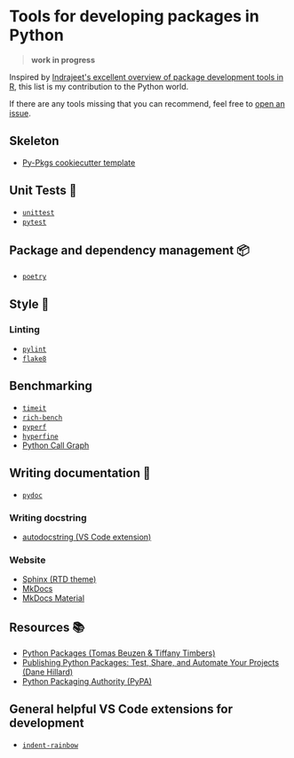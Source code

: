 # Tools for developing packages in Python 

> **work in progress**

Inspired by [Indrajeet's excellent overview of package development tools in R](https://github.com/IndrajeetPatil/awesome-r-pkgtools), this list is my contribution to the Python world.

If there are any tools missing that you can recommend, feel free to [open an issue](https://github.com/cosimameyer/awesome-python-package-tools/issues/new/choose).

## Skeleton 
- [Py-Pkgs cookiecutter template](https://github.com/py-pkgs/py-pkgs-cookiecutter)

## Unit Tests 🧪
- [`unittest`](https://docs.python.org/3/library/unittest.html)
- [`pytest`](https://docs.pytest.org)

## Package and dependency management 📦
- [`poetry`](https://python-poetry.org)

## Style 💅
### Linting
- [`pylint`](https://www.pylint.org/)
- [`flake8`](https://flake8.pycqa.org/)

## Benchmarking
- [`timeit`](https://docs.python.org/3/library/timeit.html)
- [`rich-bench`](https://github.com/tonybaloney/rich-bench)
- [`pyperf`](https://github.com/psf/pyperf)
- [`hyperfine`](https://github.com/sharkdp/hyperfine)
- [Python Call Graph](https://pycallgraph.readthedocs.io/en/master/)

## Writing documentation 📑
- [`pydoc`](https://docs.python.org/3/library/pydoc.html#module-pydoc)

### Writing docstring
- [autodocstring (VS Code extension)](https://marketplace.visualstudio.com/items?itemName=njpwerner.autodocstring)

### Website
- [Sphinx (RTD theme)](https://github.com/readthedocs/sphinx_rtd_theme)
- [MkDocs](https://mkdocs.readthedocs.io)
- [MkDocs Material](https://squidfunk.github.io/mkdocs-material/)

## Resources 📚
- [Python Packages (Tomas Beuzen & Tiffany Timbers)](https://py-pkgs.org)
- [Publishing Python Packages: Test, Share, and Automate Your Projects (Dane Hillard)](https://www.manning.com/books/publishing-python-packages)
- [Python Packaging Authority (PyPA)](https://www.pypa.io/en/latest/)

## General helpful VS Code extensions for development
- [`indent-rainbow`](https://marketplace.visualstudio.com/items?itemName=oderwat.indent-rainbow)
